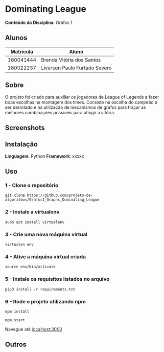 # Dominating League

**Conteúdo da Disciplina**: Grafos 1<br>

## Alunos
|Matrícula | Aluno |
| -- | -- |
| 180041444  |  Brenda Vitória dos Santos |
| 180022237  |  Liverson Paulo Furtado Severo |

## Sobre 
O projeto foi criado para auxiliar os jogadores de League of Legends a fazer boas escolhas na montagem dos times. Consiste na escolha do campeão a ser derrotado e na utilização de mecanismos de grafos para traçar as melhores combinações possíveis para atingir a vitória.

## Screenshots


## Instalação 
**Linguagem**: Python
**Framework**: xxxxx<br>

## Uso
### 1 - Clone o repositório
```
git clone https://github.com/projeto-de-algoritmos/Grafos1_Graphs_Dominating_League
```
### 2 - Instale a virtualenv
```
sudo apt install virtualenv
```
### 3 - Crie uma nova máquina virtual
```
virtualen env
```
### 4 - Ative a máquina virtual criada
```
source env/bin/activate
```
### 5 - Instale os requisitos listados no arquivo
```
pip3 install -r requirements.txt
```
### 6 - Rode o projeto utilizando npm
```
npm install
```
```
npm start
```

Navegue até [localhost:3000](http://localhost:3000)

## Outros 

